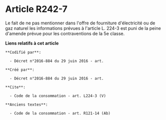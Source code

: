 # Article R242-7

Le fait de ne pas mentionner dans l'offre de fourniture d'électricité ou de gaz naturel les informations prévues à l'article
L. 224-3 est puni de la peine d'amende prévue pour les contraventions de la 5e classe.

**Liens relatifs à cet article**

	**Codifié par**:

	  - Décret n°2016-884 du 29 juin 2016 - art.

	**Créé par**:

	  - Décret n°2016-884 du 29 juin 2016 - art.

	**Cite**:

	  - Code de la consommation - art. L224-3 (V)

	**Anciens textes**:

	  - Code de la consommation - art. R121-14 (Ab)
